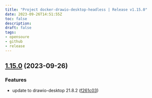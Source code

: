 ```yaml
---
title: "Project docker-drawio-desktop-headless | Release v1.15.0"
date: 2023-09-26T14:51:55Z
toc: false
description: 
draft: false
tags:
- opensoure
- github
- release
---
```

## [1.15.0](https://github.com/rlespinasse/docker-drawio-desktop-headless/compare/v1.14.0...v1.15.0) (2023-09-26)


### Features

* update to drawio-desktop 21.8.2 ([f261c03](https://github.com/rlespinasse/docker-drawio-desktop-headless/commit/f261c03316d9236ffbff9821ccd783414e2f92e0))



